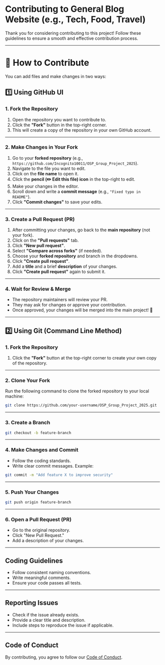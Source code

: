 # Contributing to General Blog Website (e.g., Tech, Food, Travel)

Thank you for considering contributing to this project! Follow these guidelines to ensure a smooth and effective contribution process.

---

# 📌 How to Contribute  

You can add files and make changes in two ways:  

## **1️⃣ Using GitHub UI**  

### **1. Fork the Repository**  
1. Open the repository you want to contribute to.  
2. Click the **"Fork"** button in the top-right corner.  
3. This will create a copy of the repository in your own GitHub account.  

---

### **2. Make Changes in Your Fork**  
1. Go to your **forked repository** (e.g., `https://github.com/Incognito10011/OSP_Group_Project_2025`).  
2. Navigate to the file you want to edit.  
3. Click on the **file name** to open it.  
4. Click the **pencil (✏️ Edit this file) icon** in the top-right to edit.  
5. Make your changes in the editor.  
6. Scroll down and write a **commit message** (e.g., `"Fixed typo in README"`).  
7. Click **"Commit changes"** to save your edits.  

---

### **3. Create a Pull Request (PR)**  
1. After committing your changes, go back to the **main repository** (not your fork).  
2. Click on the **"Pull requests"** tab.  
3. Click **"New pull request"**.  
4. Select **"Compare across forks"** (if needed).  
5. Choose your **forked repository** and branch in the dropdowns.  
6. Click **"Create pull request"**.  
7. Add a **title** and a brief **description** of your changes.  
8. Click **"Create pull request"** again to submit it.  

---

### **4. Wait for Review & Merge**  
- The repository maintainers will review your PR.  
- They may ask for changes or approve your contribution.  
- Once approved, your changes will be merged into the main project! 🎉  

---
  
## **2️⃣ Using Git (Command Line Method)**  

### **1. Fork the Repository**  
1. Click the **"Fork"** button at the top-right corner to create your own copy of the repository.  

---

### **2. Clone Your Fork**  
Run the following command to clone the forked repository to your local machine:  
```sh
git clone https://github.com/your-username/OSP_Group_Project_2025.git
```
---

### **3. Create a Branch**
```sh
git checkout -b feature-branch
```
---

### **4. Make Changes and Commit**

   - Follow the coding standards.
   - Write clear commit messages. Example:
```sh
git commit -m "Add feature X to improve security"
```
---

### **5. Push Your Changes**
```sh
git push origin feature-branch
```
---

### **6. Open a Pull Request (PR)**
     
   - Go to the original repository.
   - Click "New Pull Request."
   - Add a description of your changes.

---

## **Coding Guidelines**

   - Follow consistent naming conventions.
   - Write meaningful comments.
   - Ensure your code passes all tests.

---

## **Reporting Issues**

   - Check if the issue already exists.
   - Provide a clear title and description.
   - Include steps to reproduce the issue if applicable.
     
---

## **Code of Conduct**
By contributing, you agree to follow our [Code of Conduct](CODE_OF_CONDUCT.md).
